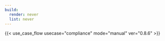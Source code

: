 ```yaml
---
build:
  render: never
  list: never
---
```


{{< use_case_flow usecase="compliance" mode="manual" ver="0.8.6" >}}